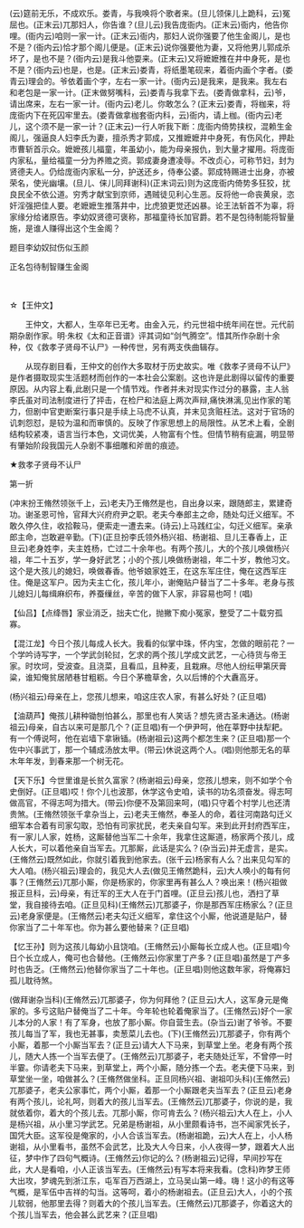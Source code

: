 <!-- { "loadSidebar": true } -->
(云)筵前无乐，不成欢乐。娄青，与我唤将个歌者来。(旦儿领俫儿上跪科，云)冤屈也。(正末云)兀那妇人，你告谁？(旦儿云)我告庞衙内。(正末云)衙内，他告你哩。(衙内云)咱则一家一计。(正末云)衙内，那妇人说你强要了他生金阁儿，是也不是？(衙内云)恰才那个阁儿便是。(正末云)说你强要他为妻，又将他男儿郭成杀坏了，是也不是？(衙内云)是我斗他耍来。(正末云)又将嬷嬷推在井中身死，是也不是？(衙内云)也是，也是。(正末云)娄青，将纸墨笔砚来，着衙内画个字者。(娄青云)理会的。爷依着画个字，左右一家一计。(衙内云)是我来，是我来。我左右和老包是一家一计。(正末做努嘴科，云)娄青与我拿下去。(娄青做拿科，云)爷，请出席来，左右一家一计。(衙内云)老儿。你敢怎么？(正末云)娄青，将枷来，将庞衙内下在死囚牢里去。(娄青做拿枷套衙内科，云)衙内，请上枷。(衙内云)老儿，这个须不是一家一计？(正末云)一行人听我下断：庞衙内倚势挟权，混赖生金阁儿，强逼良人妇李氏为妻，擅杀秀才郭成，又推嬷嬷井中身死，有伤风化，押赴市曹斩首示众。嬷嬷孩儿福童，年虽幼小，能为母亲报仇，到大量才擢用。将庞衙内家私，量给福童一分为养赡之资。郭成妻身遭凌辱。不改贞心，可称节妇，封为贤德夫人。仍给庞衙内家私一分，护送还乡，侍奉公婆。郭成特赐进士出身，亦被荣名，使光幽壤。(旦儿、俫儿同拜谢科)(正末词云)则为这庞衙内倚势多狂狡，扰良民全不依公道。穷秀才献宝到京师，遇贼徒见利心生恶。反将他一命丧黄泉，恣奸淫强把佳人要。老嬷嬷生推落井中，比虎狼更觉还凶暴。论王法斩首不为辜，将家缘分给诸原告。李幼奴贤德可褒称，那福童待长加官爵。若不是包待制能将智量施，是谁人赚得出这个生金阁？

题目李幼奴挝伤似玉颜

正名包待制智赚生金阁

　
　




☆【王仲文】
 
　　王仲文，大都人，生卒年已无考。由金入元，约元世祖中统年间在世。元代前期杂剧作家。明·朱权《太和正音谱》评其词如“剑气腾空”。惜其所作杂剧十余种，仅《救孝子贤母不认尸》一种传世，另有两支佚曲辑存。

　　从现存剧目看，王仲文的创作大多取材于历史故实。唯《救孝子贤母不认尸》是作者摄取现实生活题材而创作的一本社会公案剧。这也许是此剧得以留传的重要原因。从内容上看,此剧只是一个情节戏。作者并未对现实作过分的暴露，主人翁李氏虽对司法制度进行了抨击，在检尸和法庭上两次声辩,痛快淋漓,见出作家的笔力，但剧中官吏断案行事只是手续上马虎不认真，并末见贪赃枉法。这对于官场的讥刺怨怼，是较为温和而审慎的。反映了作家思想上的局限性。从艺术上看，全剧结构较紧凑，语言当行本色，文词优美，人物富有个性。但情节稍有疵漏，明显带有肇始阶段我国元人杂剧不事细雕和斧凿的痕迹。 

 
 
★救孝子贤母不认尸

第一折

(冲末扮王脩然领张千上，云)老夫乃王脩然是也，自出身以来，跟随郎主，累建奇功。谢圣恩可怜，官拜大兴府府尹之职。老夫今奉郎主之命，随处勾迁义细军。不敢久停久住，收拾鞍马，便索走一遭去来。(诗云)上马践红尘，勾迁义细军。亲承郎主命，岂敢避辛勤。(下)(正旦扮李氏领外杨兴祖、杨谢祖、旦儿王春香上，正旦云)老身姓李，夫主姓杨，亡过二十余年也。有两个孩儿，大的个孩儿唤做杨兴祖，年二十五岁，学一身好武艺；小的个孩儿唤做杨谢祖，年二十岁，教他习文。这个是大孩儿的媳妇，唤做春香。他爷娘家姓王，在这东军庄住，俺在这西军庄住。俺是这军户。因为夫主亡化，孩儿年小，谢俺贴户替当了二十多年。老身与孩儿媳妇儿每缉麻织布，养蚕缫丝，辛苦的做下人家，非容易也呵！(唱)

【仙吕】【点绛唇】家业消乏，拙夫亡化，抛撇下痴小冤家，整受了二十载穷孤寡。

【混江龙】今日个孩儿每成人长大。我看的似掌中珠，怀内宝，怎做的眼前花？一个学吟诗写字，一个学武剑轮挝，乞求的两个孩儿学成文武艺，一心待货与帝王家。时坎坷，受波查。且浇菜，且看瓜，且种麦，且栽麻。尽他人纷纭甲第厌膏粱，谁知俺贫居陋巷甘粗粝。今日个茅檐草舍，久以后博的个大纛高牙。

(杨兴祖云)母亲在上，您孩儿想来，咱这庄农人家，有甚么好处？(正旦唱)

【油葫芦】俺孩儿耕种锄刨怕甚么，那里也有人笑话？想先贤古圣未通达。(杨谢祖云)母亲，自古以来可是那几个？(正旦唱)有一个伊尹呵，他在莘野中扶犁耙。有一个傅说呵，他在岩墙下拿锹锸。(杨谢祖云)这两个都怎生来？(正旦唱)那一个佐中兴事武丁，那一个辅成汤放太甲。(带云)休说这两个人。(唱)则他那无名的草木年年发，到春来那一个树无花。

【天下乐】今世里谁是长贫久富家？(杨谢祖云)母亲，您孩儿想来，则不如学个令史倒好。(正旦唱)哎！你个儿也波那，休学这令史咱，读书的功名须奋发。得志呵做高官，不得志呵为措大。(带云)你便不及第回来呵，(唱)只守着个村学儿也还清贵煞。(王脩然领张千拿杂当上，云)老夫王脩然，奉圣人的命，着往河南路勾迁义细军本合着有司家勾取，恐怕有司家扰民，老夫亲自勾军。来到此开封府西军庄，有一家儿人家，姓杨，这厮替他当军二十余年，我拿住这厮道，杨家两个孩儿，成人长大，可以着他亲自当军去。兀那厮，此话是实么？(杂当云)并无虚言，是实。(王脩然云)既然如此，你就引着我到他家去。(张千云)杨家有人么？出来见勾军的大人咱。(杨兴祖云)理会的，我见大人去(做见王脩然跪科，云)大人唤小的每有何事？(王脩然云)兀那小厮，你是杨家的，你家里再有甚么人？唤出来！(杨兴祖做报正旦科，云)母亲，有迁军的王大人在于门首哩。(正旦云)孩儿也，洒扫了草堂，我自接待去咱。(正旦见科)(王脩然云)兀那婆子，你是那西军庄杨家么？(正旦云)老身家便是。(王脩然云)老夫勾迁义细军，拿住这个小厮，他说道是贴户，替你家当了二十年军也。你为甚么要他替来？(正旦唱)

【忆王孙】则为这孩儿每幼小且饶咱。(王脩然云)小厮每长立成人也。(正旦唱)今日个长立成人，俺可也合替他。(王脩然云)你家里丁产多？(正旦唱)虽然是丁产多时也告乏。(王脩然云)他替你家当了二十年也。(正旦唱)则他这数年家，将俺寡妇孤儿耽待煞。

(做拜谢杂当科)(王脩然云)兀那婆子，你为何拜他？(正旦云)大人，这军身元是俺家的。多亏这贴户替俺当了二十年。今年轮也轮着俺家当了。(王脩然云)好个一家儿本分的人家！有了军身，也放了那小厮。你自营生去。(杂当云)谢了爷爷。不要孩儿每当了军，我也无甚事，卖葱菜儿去也。(下)(王脩然云)兀那婆子，你有两个小厮，着那一个小厮当军去？(正旦云)请大人下马来，到草堂上坐。老身有两个孩儿，随大人拣一个当军去便了。(王脩然云)兀那婆子，老夫随处迁军，不曾停一时半霎。你请老夫下马来，到草堂上，两个小厮，随分拣一个去。老夫便下马来，到草堂坐一坐，咱做甚么？(王脩然做坐科。正旦同杨兴祖、谢祖叩头科)(王脩然云)兀那婆子，老夫公家事忙，两个小厮，着那一个小厮跟老夫当军去？(正旦云)老身有两个孩儿，论礼呵，则着大的孩儿当军去。(王脩然云)兀那婆子，你说的是，我就依着你，着大的个孩儿去。兀那小厮，你可肯去么？(杨兴祖云)大人在上，小人是杨兴祖，从小里习学武艺。兄弟是杨谢祖，从小里颇看诗书，岂不闻家凭长子，国凭大臣。这军役是俺家的，小人合该当军去。(杨谢祖跪，云)大人在上，小人杨谢祖，从小里看书，虽然不会武艺，比及大人今日来，小人夜得一梦，跟着大人出征，梦中作了四句气概诗。(王脩然云)你记的么？(杨谢祖云)记得，早间抄写在此，大人是看咱，小人正该当军去。(王脩然云)有写本将来我看。(念科)昨梦王师大出攻，梦魂先到浙江东，屯军百万西湖上，立马吴山第一峰。嗨！这小的有这等气概，是军伍中吉祥的勾当。这等呵，着小的杨谢祖去。(正旦云)大人，小的个孩儿软弱，他那里去得？则着大的个孩儿当军去。(王脩然云)兀那婆子，你着这大的个孩儿当军去，他会甚么武艺来？(正旦唱)

